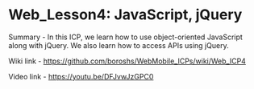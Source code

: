 # Web_Lesson4: JavaScript, jQuery

Summary - In this ICP, we learn how to use object-oriented JavaScript along with jQuery. We also learn how to access APIs using jQuery.

Wiki link - https://github.com/boroshs/WebMobile_ICPs/wiki/Web_ICP4

Video link - https://youtu.be/DFJvwJzGPC0

